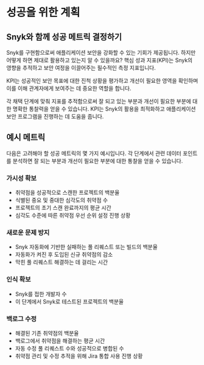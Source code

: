 # 성공을 위한 계획

## Snyk와 함께 성공 메트릭 결정하기

Snyk를 구현함으로써 애플리케이션 보안을 강화할 수 있는 기회가 제공됩니다. 하지만 어떻게 하면 제대로 활용하고 있는지 알 수 있을까요? 핵심 성과 지표(KPI)는 Snyk의 영향을 추적하고 보안 여정을 이끌어주는 필수적인 측정 지표입니다.

KPI는 성공적인 보안 목표에 대한 진척 상황을 평가하고 개선이 필요한 영역을 확인하며 이를 이해 관계자에게 보여주는 데 중요한 역할을 합니다.

각 채택 단계에 맞춰 지표를 추적함으로써 잘 되고 있는 부분과 개선이 필요한 부분에 대한 명확한 통찰력을 얻을 수 있습니다. KPI는 Snyk의 활용을 최적화하고 애플리케이션 보안 프로그램을 진행하는 데 도움을 줍니다.

## 예시 메트릭

다음은 고려해야 할 성공 메트릭의 몇 가지 예시입니다. 각 단계에서 관련 데이터 포인트를 분석하면 잘 되는 부분과 개선이 필요한 부분에 대한 통찰을 얻을 수 있습니다.

### 가시성 확보

* 취약점을 성공적으로 스캔한 프로젝트의 백분율
* 식별된 중요 및 중대한 심각도의 취약점 수
* 프로젝트의 초기 스캔 완료까지의 평균 시간
* 심각도 수준에 따른 취약점 우선 순위 설정 진행 상황

### 새로운 문제 방지

* Snyk 자동화에 기반한 실패하는 풀 리퀘스트 또는 빌드의 백분율
* 자동화가 켜진 후 도입된 신규 취약점의 감소
* 막힌 풀 리퀘스트 해결하는 데 걸리는 시간

### 인식 확보

* Snyk를 접한 개발자 수
* 이 단계에서 Snyk로 테스트된 프로젝트의 백분율

### 백로그 수정

* 해결된 기존 취약점의 백분율
* 백로그에서 취약점을 해결하는 평균 시간
* 자동 수정 풀 리퀘스트 수와 성공적으로 병합된 수
* 취약점 관리 및 수정 추적을 위해 Jira 통합 사용 진행 상황
